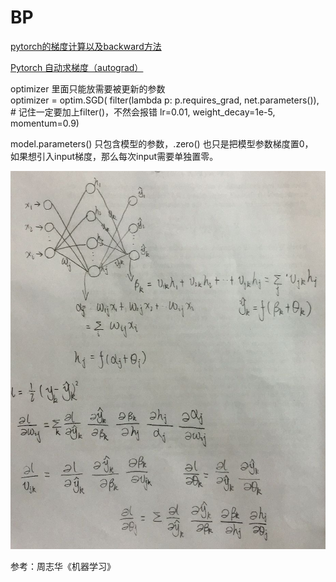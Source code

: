 # BP

[pytorch的梯度计算以及backward方法](https://blog.csdn.net/f156207495/article/details/88727860)

[Pytorch 自动求梯度（autograd）](https://zhuanlan.zhihu.com/p/82077506)

optimizer 里面只能放需要被更新的参数  
optimizer = optim.SGD(
            filter(lambda p: p.requires_grad, net.parameters()),  # 记住一定要加上filter()，不然会报错
            lr=0.01, weight_decay=1e-5, momentum=0.9)

model.parameters() 只包含模型的参数，.zero() 也只是把模型参数梯度置0，  
如果想引入input梯度，那么每次input需要单独置零。

![BP](BP.jpg)

参考：周志华《机器学习》
